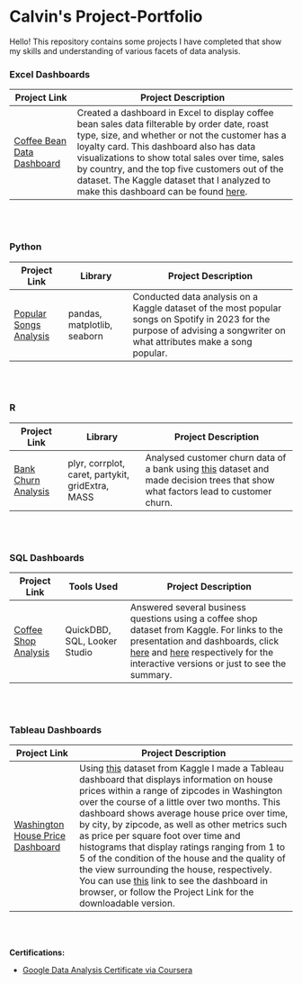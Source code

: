 # Calvin's Project-Portfolio
Hello! This repository contains some projects I have completed that show my skills and understanding of various facets of data analysis.

### Excel Dashboards
Project Link | Project Description
---|---
[Coffee Bean Data Dashboard](https://github.com/calvinwgerard/Coffee-Bean-Dashboard) | Created a dashboard in Excel to display coffee bean sales data filterable by order date, roast type, size, and whether or not the customer has a loyalty card. This dashboard also has data visualizations to show total sales over time, sales by country, and the top five customers out of the dataset. The Kaggle dataset that I analyzed to make this dashboard can be found [here](https://www.kaggle.com/datasets/saadharoon27/coffee-bean-sales-raw-dataset).
<br>
<br>

### Python

Project Link | Library | Project Description
---|---|---
[Popular Songs Analysis](https://github.com/calvinwgerard/Popular-Songs-Analysis) | pandas, matplotlib, seaborn | Conducted data analysis on a Kaggle dataset of the most popular songs on Spotify in 2023 for the purpose of advising a songwriter on what attributes make a song popular.
<br>
<br>

### R 

Project Link | Library | Project Description
---|---|---
[Bank Churn Analysis](https://github.com/calvinwgerard/Bank-Churn-Analysis/tree/main) | plyr, corrplot, caret, partykit, gridExtra, MASS | Analysed customer churn data of a bank using [this](https://www.kaggle.com/datasets/radheshyamkollipara/bank-customer-churn/data) dataset and made decision trees that show what factors lead to customer churn.
<br>
<br>

### SQL Dashboards

Project Link | Tools Used | Project Description
---|---|---
[Coffee Shop Analysis](https://github.com/calvinwgerard/Coffee-Shop-Analysis) | QuickDBD, SQL, Looker Studio | Answered several business questions using a coffee shop dataset from Kaggle. For links to the presentation and dashboards, click [here](https://docs.google.com/presentation/d/1reR3HmUVlRfNRcHJKarWXqfPLTm69qRAaVtklYAmRmY/edit?usp=sharing) and [here](https://lookerstudio.google.com/reporting/6133d989-7d50-4ff9-a77a-b2a967dc77e2) respectively for the interactive versions or just to see the summary.
<br>
<br>

### Tableau Dashboards
Project Link | Project Description
---|---
[Washington House Price Dashboard](https://github.com/calvinwgerard/Washington-House-Price-Dashboard) | Using [this](https://www.kaggle.com/datasets/fratzcan/usa-house-prices/data) dataset from Kaggle I made a Tableau dashboard that displays information on house prices within a range of zipcodes in Washington over the course of a little over two months. This dashboard shows average house price over time, by city, by zipcode, as well as other metrics such as price per square foot over time and histograms that display ratings ranging from 1 to 5 of the condition of the house and the quality of the view surrounding the house, respectively. You can use [this](https://public.tableau.com/app/profile/calvin.gerard/viz/WashingtonHousePriceDashboard/WashingtonHousePriceDashboard) link to see the dashboard in browser, or follow the Project Link for the downloadable version.
<br>
<br>


**Certifications:**
- [Google Data Analysis Certificate via Coursera](https://coursera.org/share/0ff3ca55a21be7c2a8ed4279318ae093)
